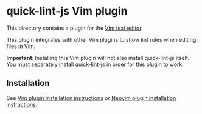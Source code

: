 # quick-lint-js Vim plugin

This directory contains a plugin for the [Vim text editor][Vim].

This plugin integrates with other Vim plugins to show lint rules when editing
files in Vim.

**Important**: Installing this Vim plugin will not also install quick-lint-js
itself. You must separately install quick-lint-js in order for this plugin to
work.

## Installation

See [Vim plugin installation
instructions](https://quick-lint-js.com/install/vim/)
or [Neovim plugin installation
instructions](https://quick-lint-js.com/install/neovim/).

[ALE]: https://github.com/dense-analysis/ale
[Vim]: https://www.vim.org/
